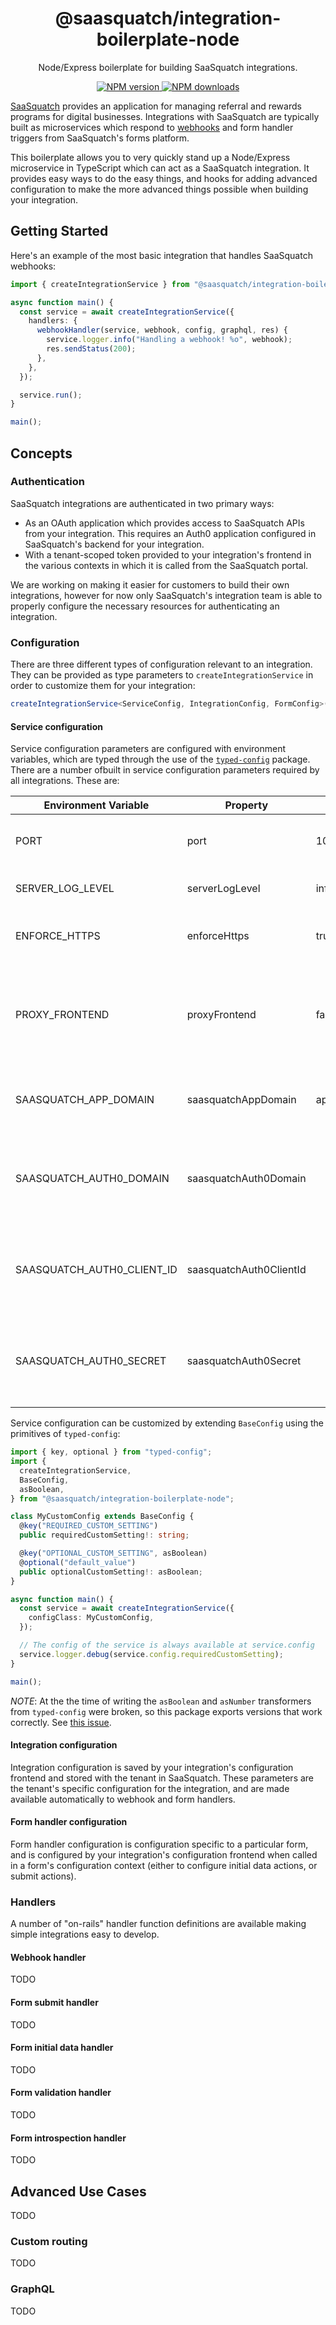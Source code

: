 <h1 align="center">@saasquatch/integration-boilerplate-node</h1>

<p align="center">Node/Express boilerplate for building SaaSquatch integrations.</p>

<p align="center">
  <a href="https://www.npmjs.com/package/@saasquatch/integration-boilerplate-node"><img src="https://img.shields.io/npm/v/@saasquatch/integration-boilerplate-node/latest.svg?style=flat-square" alt="NPM version" /> </a>
  <a href="https://www.npmjs.com/package/@saasquatch/integration-boilerplate-node"><img src="https://img.shields.io/npm/dm/@saasquatch/integration-boilerplate-node.svg?style=flat-square" alt="NPM downloads"/> </a>
</p>

[SaaSquatch](https://saasquatch.com) provides an application for managing referral and rewards programs for digital
businesses. Integrations with SaaSquatch are typically built as microservices which respond to
[webhooks](https://docs.saasquatch.com/api/webhooks/) and form handler triggers from SaaSquatch's forms platform.

This boilerplate allows you to very quickly stand up a Node/Express microservice in TypeScript which can act as a SaaSquatch
integration. It provides easy ways to do the easy things, and hooks for adding advanced configuration to make the more
advanced things possible when building your integration.

## Getting Started

Here's an example of the most basic integration that handles SaaSquatch webhooks:

```ts
import { createIntegrationService } from "@saasquatch/integration-boilerplate-node";

async function main() {
  const service = await createIntegrationService({
    handlers: {
      webhookHandler(service, webhook, config, graphql, res) {
        service.logger.info("Handling a webhook! %o", webhook);
        res.sendStatus(200);
      },
    },
  });

  service.run();
}

main();
```

## Concepts

### Authentication

SaaSquatch integrations are authenticated in two primary ways:

- As an OAuth application which provides access to SaaSquatch APIs from your integration. This requires an Auth0
  application configured in SaaSquatch's backend for your integration.
- With a tenant-scoped token provided to your integration's frontend in the various contexts in which it is called from
  the SaaSquatch portal.

We are working on making it easier for customers to build their own integrations, however for now only SaaSquatch's
integration team is able to properly configure the necessary resources for authenticating an integration.

### Configuration

There are three different types of configuration relevant to an integration. They can be provided as type parameters to
`createIntegrationService` in order to customize them for your integration:

```ts
createIntegrationService<ServiceConfig, IntegrationConfig, FormConfig>();
```

#### Service configuration

Service configuration parameters are configured with environment variables, which are typed through the use of the
[`typed-config`](https://github.com/christav/typed-config) package. There are a number ofbuilt in service configuration
parameters required by all integrations. These are:

| Environment Variable       | Property                | Default                    | Description                                                                        |
| -------------------------- | ----------------------- | -------------------------- | ---------------------------------------------------------------------------------- |
| PORT                       | port                    | 10000                      | The port on which to run the microservice                                          |
| SERVER_LOG_LEVEL           | serverLogLevel          | info                       | The log level for the default logger                                               |
| ENFORCE_HTTPS              | enforceHttps            | true                       | Enforce HTTPS on the Express server                                                |
| PROXY_FRONTEND             | proxyFrontend           | false                      | Proxy the integration frontend through the Express server (useful for development) |
| SAASQUATCH_APP_DOMAIN      | saasquatchAppDomain     | app.referralsaasquatch.com | The domain of the SaaSquatch core application                                      |
| SAASQUATCH_AUTH0_DOMAIN    | saasquatchAuth0Domain   | <none>                     | The Auth0 domain for OAuth authentication to the SaaSquatch API                    |
| SAASQUATCH_AUTH0_CLIENT_ID | saasquatchAuth0ClientId | <none>                     | The Auth0 client ID for OAuth authentication to the SaaSquatch API                 |
| SAASQUATCH_AUTH0_SECRET    | saasquatchAuth0Secret   | <none>                     | The Auth0 client secret for OAuth authentication to the SaaSquatch API             |

Service configuration can be customized by extending `BaseConfig` using the primitives of `typed-config`:

```ts
import { key, optional } from "typed-config";
import {
  createIntegrationService,
  BaseConfig,
  asBoolean,
} from "@saasquatch/integration-boilerplate-node";

class MyCustomConfig extends BaseConfig {
  @key("REQUIRED_CUSTOM_SETTING")
  public requiredCustomSetting!: string;

  @key("OPTIONAL_CUSTOM_SETTING", asBoolean)
  @optional("default_value")
  public optionalCustomSetting!: asBoolean;
}

async function main() {
  const service = await createIntegrationService({
    configClass: MyCustomConfig,
  });

  // The config of the service is always available at service.config
  service.logger.debug(service.config.requiredCustomSetting);
}

main();
```

_NOTE_: At the the time of writing the `asBoolean` and `asNumber` transformers from `typed-config` were broken, so this
package exports versions that work correctly. See [this issue](https://github.com/christav/typed-config/issues/1).

#### Integration configuration

Integration configuration is saved by your integration's configuration frontend and stored with the tenant in
SaaSquatch. These parameters are the tenant's specific configuration for the integration, and are made available
automatically to webhook and form handlers.

#### Form handler configuration

Form handler configuration is configuration specific to a particular form, and is configured by your integration's
configuration frontend when called in a form's configuration context (either to configure initial data actions, or
submit actions).

### Handlers

A number of "on-rails" handler function definitions are available making simple integrations easy to develop.

#### Webhook handler

TODO

#### Form submit handler

TODO

#### Form initial data handler

TODO

#### Form validation handler

TODO

#### Form introspection handler

TODO

## Advanced Use Cases

TODO

### Custom routing

TODO

### GraphQL

TODO
